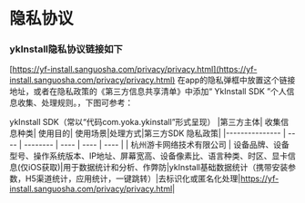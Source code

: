 # **隐私协议**

### ykInstall隐私协议链接如下
[https://yf-install.sanguosha.com/privacy/privacy.html](https://yf-install.sanguosha.com/privacy/privacy.html)
在app的隐私弹框中放置这个链接地址，或者在隐私政策的《第三方信息共享清单》中添加“ YkInstall SDK ”个人信息收集、处理规则。，下图可参考：

ykInstall SDK（常以“代码com.yoka.ykinstall”形式呈现）
|第三方主体| 收集信息种类| 使用目的| 使用场景|处理方式|第三方SDK 隐私政策|
|--------------- | ---- | -------- | ---- | ---- | ---- |
| 杭州游卡网络技术有限公司 | 设备品牌、设备型号、操作系统版本、IP地址、屏幕宽高、设备像素比、语言种类、时区、显卡信息(仅iOS获取)|用于数据统计和分析、作弊防|ykInstall基础数据统计（携带安装参数，H5渠道统计，应用统计，一键跳转）|去标识化或匿名化处理|[<https://yf-install.sanguosha.com/privacy/privacy.html>](https://yf-install.sanguosha.com/privacy/privacy.html)|

	　

